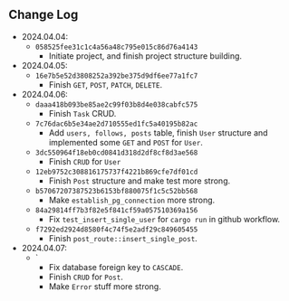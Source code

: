 ## Change Log

- 2024.04.04:
  - `058525fee31c1c4a56a48c795e015c86d76a4143`
    - Initiate project, and finish project structure building.
- 2024.04.05:
  - `16e7b5e52d3808252a392be375d9df6ee77a1fc7`
    - Finish `GET`, `POST`, `PATCH`, `DELETE`.
- 2024.04.06:
  - `daaa418b093be85ae2c99f03b8d4e038cabfc575`
    - Finish `Task` CRUD.
  - `7c76dac6b5e34ae2d710555ed1fc5a40195b82ac`
    - Add `users, follows, posts` table, finish `User` structure and implemented some `GET` and `POST` for `User`.
  - `3dc550964f18eb0cd0841d318d2df8cf8d3ae568`
    - Finish `CRUD` for `User`
  - `12eb9752c308816175737f4221b869cfe7df01cd`
    - Finish `Post` structure and make test more strong.
  - `b57067207387523b6153bf880075f1c5c52bb568`
    - Make `establish_pg_connection` more strong.
  - `84a29814ff7b3f82e5f841cf59a057510369a156`
    - Fix `test_insert_single_user` for `cargo run` in github workflow.
  - `f7292ed2924d8580f4c74f5e2adf29c849605455`
    - Finish `post_route::insert_single_post`.
- 2024.04.07:
  - `
    - Fix database foreign key to `CASCADE`.
    - Finish `CRUD` for `Post`.
    - Make `Error` stuff more strong.
